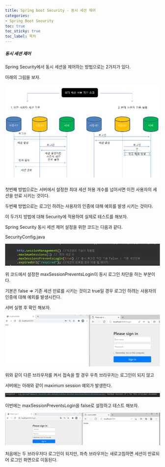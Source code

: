 ```yaml
---
title: Spring boot Security - 동시 세션 제어
categories:
- Spring Boot Security
toc: true
toc_sticky: true
toc_label: 목차
---
```


##### 동시 세션 제어

Spring Security에서 동시 세션을 제어하는 방법으로는 2가지가 있다.

아래의 그림을 보자.

![image-20210202230034717](../../assets/images/2021-02-02-spring-boot-security/image-20210202230034717.png)

첫번째 방법으로는 서버에서 설정한 최대 세션 허용 개수를 넘어서면 이전 사용자의 세션을 만료 시키는 것이다. 

두번째 방법으로는 로그인 하려는 사용자의 인증에 대해 예외를 발생 시키는 것이다.

이 두가지 방법에 대해 Security에 적용하여 실제로 테스트를 해보자.



Spring Security 동시 세션 제어 설정을 위한 코드는 다음과 같다.

SecurityConfig.java 

![image-20210202231731750](../../assets/images/2021-02-02-spring-boot-security/image-20210202231731750.png)



위 코드에서 설정한 maxSessionPreventsLogin이 동시 로그인 차단을 하는 부분이다. 

기본은 false => 기존 세션 만료를 시키는 것이고 true일 경우 로그인 하려는 사용자의 인증에 대해 예외를 발생시킨다.



서버 실행 후 확인 해보자.



![image-20210202232342594](../../assets/images/2021-02-02-spring-boot-security/image-20210202232342594.png)



위와 같이 다른 브라우저를 켜서 접속을 할 경우 우측 브라우저는 로그인이 되지 않고 

서버에는 아래와 같이 maximum session 예외가 발생한다.

![image-20210202232410245](../../assets/images/2021-02-02-spring-boot-security/image-20210202232410245.png)



이번에는 maxSessionPreventsLogin을 false로 설정하고 테스트 해보자.

![image-20210202232525768](../../assets/images/2021-02-02-spring-boot-security/image-20210202232525768.png)



처음에는 두 브라우저다 로그인이 되지만, 좌측 브라우저는 새로고침하면 세션이 만료되어 로그인 화면으로 이동된다.

